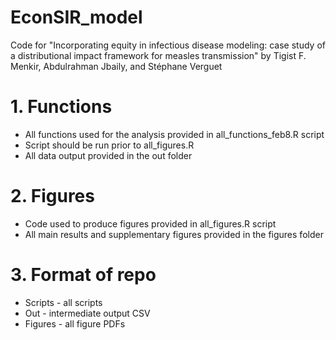 # EconSIR_model

Code for "Incorporating equity in infectious disease modeling: case study of a distributional impact framework for measles transmission" by Tigist F. Menkir, Abdulrahman Jbaily, and Stéphane Verguet

# 1. Functions #
* All functions used for the analysis provided in all_functions_feb8.R script 
* Script should be run prior to all_figures.R
* All data output provided in the out folder

# 2. Figures #
* Code used to produce figures provided in all_figures.R script
* All main results and supplementary figures provided in the figures folder

# 3. Format of repo #
* Scripts - all scripts 
* Out - intermediate output CSV 
* Figures - all figure PDFs
